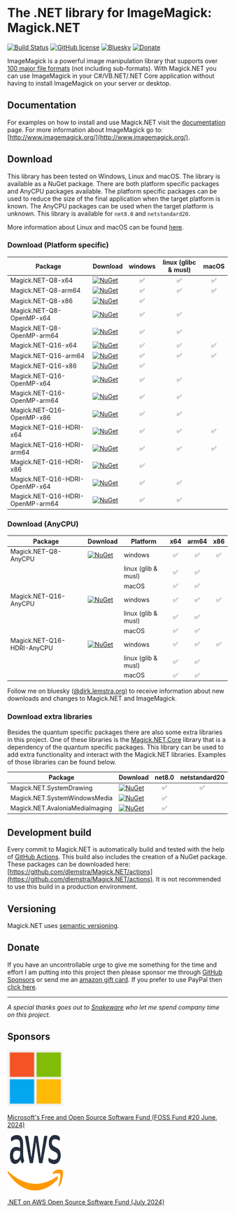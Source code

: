 # The .NET library for ImageMagick: Magick.NET

[![Build Status](https://github.com/dlemstra/Magick.NET/workflows/main/badge.svg)](https://github.com/dlemstra/Magick.NET/actions)
[![GitHub license](https://img.shields.io/badge/license-Apache%202-green.svg)](https://raw.githubusercontent.com/dlemstra/Magick.NET/main/License.txt)
[![Bluesky](https://img.shields.io/badge/Bluesky-0285FF?logo=bluesky&logoColor=fff)](https://bsky.app/profile/dirk.lemstra.org)
[![Donate](https://img.shields.io/badge/%24-donate-ff00ff.svg)](https://github.com/sponsors/dlemstra)

ImageMagick is a powerful image manipulation library that supports over [100 major file formats](https://imagemagick.org/script/formats.php) (not including sub-formats).
With Magick.NET you can use ImageMagick in your C#/VB.NET/.NET Core application without having to install ImageMagick on your server or desktop.

## Documentation

For examples on how to install and use Magick.NET visit the [documentation](docs/Readme.md) page.
For more information about ImageMagick go to: [http://www.imagemagick.org/](http://www.imagemagick.org/).

## Download

This library has been tested on Windows, Linux and macOS. The library is available as a NuGet package. There are both platform specific packages and AnyCPU packages available. The platform specific packages can be used to reduce the size of the final application when the target platform is known. The AnyCPU packages can be used when the target platform is unknown. This library is available for `net8.0` and `netstandard20`.

More information about Linux and macOS can be found [here](docs/CrossPlatform.md).

### Download (Platform specific)

|Package|Download|windows|linux (glibc & musl)|macOS|
|-|-|:-:|:-:|:-:|
|Magick.NET-Q8-x64|[![NuGet](https://img.shields.io/nuget/v/Magick.NET-Q8-x64.svg)](https://www.nuget.org/packages/Magick.NET-Q8-x64/)|✅|✅|✅|
|Magick.NET-Q8-arm64|[![NuGet](https://img.shields.io/nuget/v/Magick.NET-Q8-arm64.svg)](https://www.nuget.org/packages/Magick.NET-Q8-arm64/)|✅|✅|✅|
|Magick.NET-Q8-x86|[![NuGet](https://img.shields.io/nuget/v/Magick.NET-Q8-x86.svg)](https://www.nuget.org/packages/Magick.NET-Q8-x86/)|✅|||
|Magick.NET-Q8-OpenMP-x64|[![NuGet](https://img.shields.io/nuget/v/Magick.NET-Q8-OpenMP-x64.svg)](https://www.nuget.org/packages/Magick.NET-Q8-OpenMP-x64/)|✅|✅||
|Magick.NET-Q8-OpenMP-arm64|[![NuGet](https://img.shields.io/nuget/v/Magick.NET-Q8-OpenMP-arm64.svg)](https://www.nuget.org/packages/Magick.NET-Q8-OpenMP-arm64/)|✅|✅||
|Magick.NET-Q16-x64|[![NuGet](https://img.shields.io/nuget/v/Magick.NET-Q16-x64.svg)](https://www.nuget.org/packages/Magick.NET-Q16-x64/)|✅|✅|✅|
|Magick.NET-Q16-arm64|[![NuGet](https://img.shields.io/nuget/v/Magick.NET-Q16-arm64.svg)](https://www.nuget.org/packages/Magick.NET-Q16-arm64/)|✅|✅|✅|
|Magick.NET-Q16-x86|[![NuGet](https://img.shields.io/nuget/v/Magick.NET-Q16-x86.svg)](https://www.nuget.org/packages/Magick.NET-Q16-x86/)|✅|||
|Magick.NET-Q16-OpenMP-x64|[![NuGet](https://img.shields.io/nuget/v/Magick.NET-Q16-OpenMP-x64.svg)](https://www.nuget.org/packages/Magick.NET-Q16-OpenMP-x64/)|✅|✅||
|Magick.NET-Q16-OpenMP-arm64|[![NuGet](https://img.shields.io/nuget/v/Magick.NET-Q16-OpenMP-arm64.svg)](https://www.nuget.org/packages/Magick.NET-Q16-OpenMP-arm64/)|✅|✅||
|Magick.NET-Q16-OpenMP-x86|[![NuGet](https://img.shields.io/nuget/v/Magick.NET-Q16-x86.svg)](https://www.nuget.org/packages/Magick.NET-Q16-x86/)|✅|✅||
|Magick.NET-Q16-HDRI-x64|[![NuGet](https://img.shields.io/nuget/v/Magick.NET-Q16-HDRI-x64.svg)](https://www.nuget.org/packages/Magick.NET-Q16-HDRI-x64/)|✅|✅|✅|
|Magick.NET-Q16-HDRI-arm64|[![NuGet](https://img.shields.io/nuget/v/Magick.NET-Q16-HDRI-arm64.svg)](https://www.nuget.org/packages/Magick.NET-Q16-HDRI-arm64/)|✅|✅|✅|
|Magick.NET-Q16-HDRI-x86|[![NuGet](https://img.shields.io/nuget/v/Magick.NET-Q16-HDRI-x86.svg)](https://www.nuget.org/packages/Magick.NET-Q16-HDRI-x86/)|✅|||
|Magick.NET-Q16-HDRI-OpenMP-x64|[![NuGet](https://img.shields.io/nuget/v/Magick.NET-Q16-HDRI-OpenMP-x64.svg)](https://www.nuget.org/packages/Magick.NET-Q16-HDRI-OpenMP-x64/)|✅|✅||
|Magick.NET-Q16-HDRI-OpenMP-arm64|[![NuGet](https://img.shields.io/nuget/v/Magick.NET-Q16-HDRI-OpenMP-arm64.svg)](https://www.nuget.org/packages/Magick.NET-Q16-HDRI-OpenMP-arm64/)|✅|✅||

### Download (AnyCPU)

|Package|Download|Platform|x64|arm64|x86
|-|-|-|:-:|:-:|:-:|
|Magick.NET-Q8-AnyCPU|[![NuGet](https://img.shields.io/nuget/v/Magick.NET-Q8-AnyCPU.svg)](https://www.nuget.org/packages/Magick.NET-Q8-AnyCPU/)|windows|✅|✅|✅|
|||linux (glib & musl)|✅|✅||
|||macOS|✅|✅||
|Magick.NET-Q16-AnyCPU|[![NuGet](https://img.shields.io/nuget/v/Magick.NET-Q16-AnyCPU.svg)](https://www.nuget.org/packages/Magick.NET-Q16-AnyCPU/)|windows|✅|✅|✅|
|||linux (glib & musl)|✅|✅||
|||macOS|✅|✅||
|Magick.NET-Q16-HDRI-AnyCPU|[![NuGet](https://img.shields.io/nuget/v/Magick.NET-Q16-HDRI-AnyCPU.svg)](https://www.nuget.org/packages/Magick.NET-Q16-HDRI-AnyCPU/)|windows|✅|✅|✅|
|||linux (glib & musl)|✅|✅||
|||macOS|✅|✅||

Follow me on bluesky ([@dirk.lemstra.org](https://bsky.app/profile/dirk.lemstra.org)) to receive information about new downloads and changes to Magick.NET and ImageMagick.

### Download extra libraries

Besides the quantum specific packages there are also some extra libraries in this project. One of these libraries is the [Magick.NET.Core](https://www.nuget.org/packages/Magick.NET.Core/) library that is a dependency of the quantum specific packages. This library can be used to add extra functionality and interact with the Magick.NET libraries. Examples of those libraries can be found below.

|Package|Download|net8.0|netstandard20|net462
|-|-|:-:|:-:|:-:|
|Magick.NET.SystemDrawing|[![NuGet](https://img.shields.io/nuget/v/Magick.NET.SystemDrawing.svg)](https://www.nuget.org/packages/Magick.NET.SystemDrawing/)|✅|✅|✅|
|Magick.NET.SystemWindowsMedia|[![NuGet](https://img.shields.io/nuget/v/Magick.NET.SystemWindowsMedia.svg)](https://www.nuget.org/packages/Magick.NET.SystemWindowsMedia/)|✅||✅|
|Magick.NET.AvaloniaMediaImaging|[![NuGet](https://img.shields.io/nuget/v/Magick.NET.AvaloniaMediaImaging.svg)](https://www.nuget.org/packages/Magick.NET.AvaloniaMediaImaging/)|✅|||

## Development build

Every commit to Magick.NET is automatically build and tested with the help of [GitHub Actions](https://github.com/features/actions). This build also includes the creation of a NuGet package. These packages can be downloaded here: [https://github.com/dlemstra/Magick.NET/actions](https://github.com/dlemstra/Magick.NET/actions). It is not recommended to use this build in a production environment.

## Versioning

Magick.NET uses [semantic versioning](https://semver.org/#semantic-versioning-200).

## Donate

If you have an uncontrollable urge to give me something for the time and effort I am putting into this project then please sponsor me through [GitHub Sponsors](https://github.com/sponsors/dlemstra) or send me an [amazon gift card](https://www.amazon.de/Amazon-Gutschein-per-E-Mail-Amazon/dp/B0054PDOV8).
If you prefer to use PayPal then [click here](https://www.paypal.me/DirkLemstra).

----
_A special thanks goes out to [Snakeware](https://www.snakeware.nl) who let me spend company time on this project._

## Sponsors

<img src="https://github.com/dlemstra/dlemstra/raw/main/sponsors/microsoft.svg" width="128" height="128" alt="Microsoft" title="Microsoft" />

[Microsoft's Free and Open Source Software Fund (FOSS Fund #20 June, 2024)](https://aka.ms/microsoftfossfund)

<img src="https://github.com/dlemstra/dlemstra/raw/main/sponsors/aws.svg" width="128" height="128" alt="Amazon Web Services" title="Amazon Web Services" />

[.NET on AWS Open Source Software Fund (July 2024)](https://github.com/aws/dotnet-foss)
